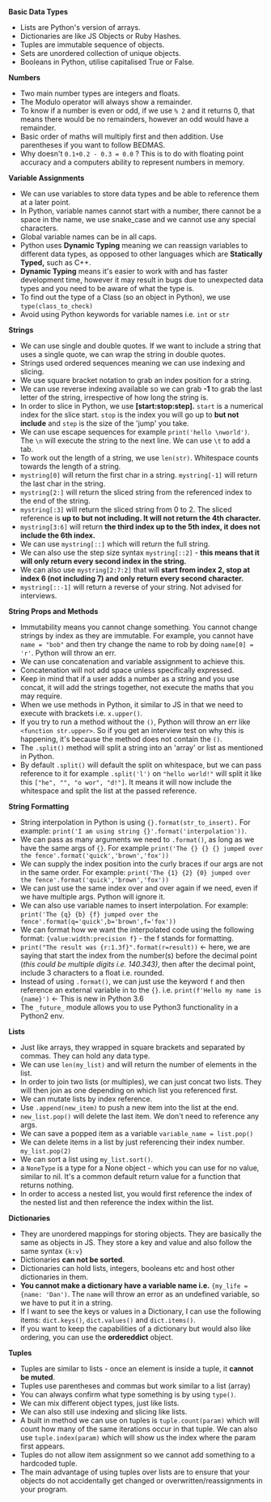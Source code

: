 **Basic Data Types**

-   Lists are Python's version of arrays.
-   Dictionaries are like JS Objects or Ruby Hashes.
-   Tuples are immutable sequence of objects.
-   Sets are unordered collection of unique objects.
-   Booleans in Python, utilise capitalised True or False.

**Numbers**

-   Two main number types are integers and floats.
-   The Modulo operator will always show a remainder.
-   To know if a number is even or odd, if we use `% 2` and it returns 0, that means there would be no remainders, however an odd would have a remainder.
-   Basic order of maths will multiply first and then addition. Use parentheses if you want to follow BEDMAS.
-   Why doesn't `0.1+0.2 - 0.3 = 0.0` ? This is to do with floating point accuracy and a computers ability to represent numbers in memory.

**Variable Assignments**

-   We can use variables to store data types and be able to reference them at a later point.
-   In Python, variable names cannot start with a number, there cannot be a space in the name, we use snake_case and we cannot use any special characters.
-   Global variable names can be in all caps.
-   Python uses **Dynamic Typing** meaning we can reassign variables to different data types, as opposed to other languages which are **Statically Typed,** such as C++.
-   **Dynamic Typing** means it's easier to work with and has faster development time, however it may result in bugs due to unexpected data types and you need to be aware of what the type is.
-   To find out the type of a Class (so an object in Python), we use `type(class_to_check)`
-   Avoid using Python keywords for variable names i.e. `int` or `str`

**Strings**

-   We can use single and double quotes. If we want to include a string that uses a single quote, we can wrap the string in double quotes.
-   Strings used ordered sequences meaning we can use indexing and slicing.
-   We use square bracket notation to grab an index position for a string.
-   We can use reverse indexing available so we can grab **-1** to grab the last letter of the string, irrespective of how long the string is.
-   In order to slice in Python, we use **[start:stop:step].** `start` is a numerical index for the slice start. `stop` is the index you will go up to **but not include** and `step` is the size of the 'jump' you take.
-   We can use escape sequences for example `print('hello \nworld')`. The `\n` will execute the string to the next line. We can use `\t` to add a tab.
-   To work out the length of a string, we use `len(str)`. Whitespace counts towards the length of a string.
-   `mystring[0]` will return the first char in a string. `mystring[-1]` will return the last char in the string.
-   `mystring[2:]` will return the sliced string from the referenced index to the end of the string.
-   `mystring[:3]` will return the sliced string from 0 to 2. The sliced reference is **up to but not including. It will not return the 4th character.**
-   `mystring[3:6]` will return **the third index up to the 5th index, it does not include the 6th index.**
-   We can use `mystring[::]` which will return the full string.
-   We can also use the step size syntax `mystring[::2]` - **this means that it will only return every second index in the string.**
-   We can also use `mystring[2:7:2]` that will **start from index 2, stop at index 6 (not including 7) and only return every second character.**
-   `mystring[::-1]` will return a reverse of your string. Not advised for interviews.

**String Props and Methods**

-   Immutability means you cannot change something. You cannot change strings by index as they are immutable. For example, you cannot have `name = "bob"` and then try change the name to rob by doing `name[0] = 'r'`. Python will throw an err.
-   We can use concatenation and variable assignment to achieve this.
-   Concatenation will not add space unless specifically expressed.
-   Keep in mind that if a user adds a number as a string and you use concat, it will add the strings together, not execute the maths that you may require.
-   When we use methods in Python, it similar to JS in that we need to execute with brackets i.e. `x.upper()`.
-   If you try to run a method without the `()`, Python will throw an err like `<function str.upper>`. So if you get an interview test on why this is happening, it's because the method does not contain the `()`.
-   The `.split()` method will split a string into an 'array' or list as mentioned in Python.
-   By default `.split()` will default the split on whitespace, but we can pass reference to it for example `.split('l')` on `"hello world!"` will split it like this `["he", "", "o wor", "d!"]`. It means it will now include the whitespace and split the list at the passed reference.

**String Formatting**

-   String interpolation in Python is using `{}.format(str_to_insert).` For example: `print('I am using string {}'.format('interpolation'))`.
-   We can pass as many arguments we need to `.format()`, as long as we have the same args of `{}`. For example `print('The {} {} {} jumped over the fence'.format('quick','brown','fox'))`
-   We can supply the index position into the curly braces if our args are not in the same order. For example: `print('The {1} {2} {0} jumped over the fence'.format('quick','brown','fox'))`
-   We can just use the same index over and over again if we need, even if we have multiple args. Python will ignore it.
-   We can also use variable names to insert interpolation. For example: `print('The {q} {b} {f} jumped over the fence'.format(q='quick',b='brown',f='fox'))`
-   We can format how we want the interpolated code using the following format: `{value:width:precision f}` - the f stands for formatting.
-   `print("The result was {r:1.3f}".format(r=result))` ← here, we are saying that start the index from the number(s) before the decimal point (_this could be multiple digits i.e. 140.343)_, then after the decimal point, include 3 characters to a float i.e. rounded.
-   Instead of using `.format()`, we can just use the keyword `f` and then reference an external variable in to the `{}`. i.e. `print(f'Hello my name is {name}')` ← This is new in Python 3.6
-   The `_future_` module allows you to use Python3 functionality in a Python2 env.

**Lists**

-   Just like arrays, they wrapped in square brackets and separated by commas. They can hold any data type.
-   We can use `len(my_list)` and will return the number of elements in the list.
-   In order to join two lists (or multiples), we can just concat two lists. They will then join as one depending on which list you referenced first.
-   We can mutate lists by index reference.
-   Use `.append(new_item)` to push a new item into the list at the end.
-   `new_list.pop()` will delete the last item. We don't need to reference any args.
-   We can save a popped item as a variable `variable_name = list.pop()`
-   We can delete items in a list by just referencing their index number. `my_list.pop(2)`
-   We can sort a list using `my_list.sort()`.
-   a `NoneType` is a type for a None object - which you can use for no value, similar to nil. It's a common default return value for a function that returns nothing.
-   In order to access a nested list, you would first reference the index of the nested list and then reference the index within the list.

**Dictionaries**

-   They are unordered mappings for storing objects. They are basically the same as objects in JS. They store a key and value and also follow the same syntax `{k:v}`
-   Dictionaries **can not be sorted**.
-   Dictionaries can hold lists, integers, booleans etc and host other dictionaries in them.
-   **You cannot make a dictionary have a variable name i.e.** `{my_life = {name: 'Dan')`. The `name` will throw an error as an undefined variable, so we have to put it in a string.
-   If I want to see the keys or values in a Dictionary, I can use the following items: `dict.keys()`, `dict.values()` and `dict.items()`.
-   If you want to keep the capabilities of a dictionary but would also like ordering, you can use the **ordereddict** object.

**Tuples**

-   Tuples are similar to lists - once an element is inside a tuple, it **cannot be muted**.
-   Tuples use parentheses and commas but work similar to a list (array)
-   You can always confirm what type something is by using `type()`.
-   We can mix different object types, just like lists.
-   We can also still use indexing and slicing like lists.
-   A built in method we can use on tuples is `tuple.count(param)` which will count how many of the same iterations occur in that tuple. We can also use `tuple.index(param)` which will show us the index where the param first appears.
-   Tuples do not allow item assignment so we cannot add something to a hardcoded tuple.
-   The main advantage of using tuples over lists are to ensure that your objects do not accidentally get changed or overwritten/reassignments in your program.
